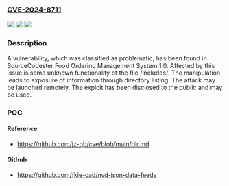 ### [CVE-2024-8711](https://cve.mitre.org/cgi-bin/cvename.cgi?name=CVE-2024-8711)
![](https://img.shields.io/static/v1?label=Product&message=Food%20Ordering%20Management%20System&color=blue)
![](https://img.shields.io/static/v1?label=Version&message=%3D%201.0%20&color=brighgreen)
![](https://img.shields.io/static/v1?label=Vulnerability&message=CWE-548%20Exposure%20of%20Information%20Through%20Directory%20Listing&color=brighgreen)

### Description

A vulnerability, which was classified as problematic, has been found in SourceCodester Food Ordering Management System 1.0. Affected by this issue is some unknown functionality of the file /includes/. The manipulation leads to exposure of information through directory listing. The attack may be launched remotely. The exploit has been disclosed to the public and may be used.

### POC

#### Reference
- https://github.com/jz-qb/cve/blob/main/dir.md

#### Github
- https://github.com/fkie-cad/nvd-json-data-feeds


